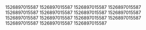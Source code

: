 1526897015587
1526897015587
1526897015587
1526897015587
1526897015587
1526897015587
1526897015587
1526897015587
1526897015587
1526897015587
1526897015587
1526897015587
1526897015587
1526897015587
1526897015587